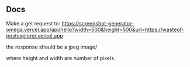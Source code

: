 ## Docs

Make a get request to:
https://screenshot-generator-omega.vercel.app/api/hello?width=500&height=500&url=https://wasteof-postexplorer.vercel.app

the response should be a jpeg image/

where height and width are number of pixels.

